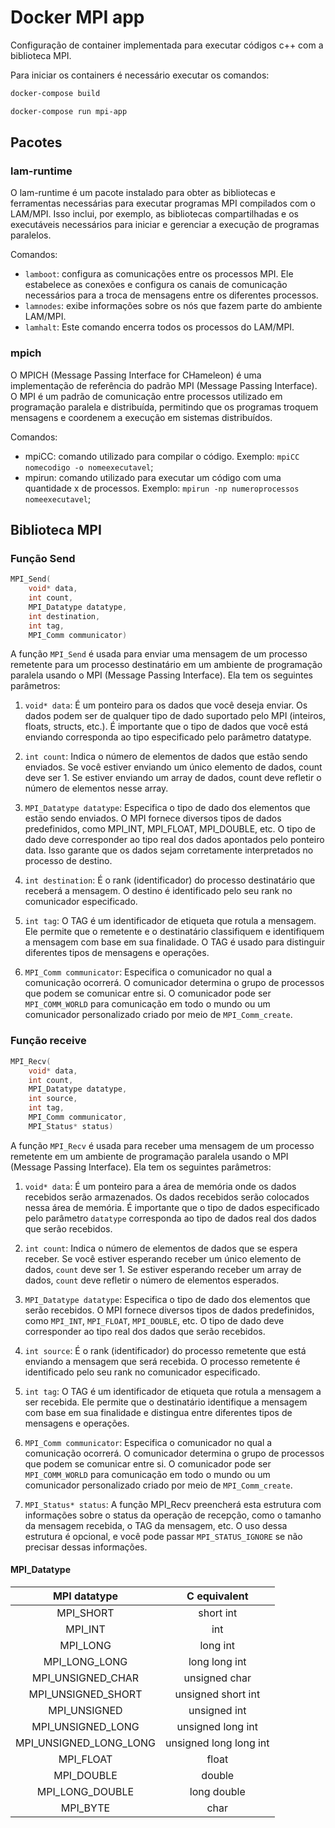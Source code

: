 # Docker MPI app

Configuração de container implementada para executar códigos c++ com a biblioteca MPI.

Para iniciar os containers é necessário executar os comandos:

```bash
docker-compose build

docker-compose run mpi-app
```

## Pacotes

### lam-runtime

O lam-runtime é um pacote instalado para obter as bibliotecas e ferramentas necessárias para executar programas MPI compilados com o LAM/MPI. Isso inclui, por exemplo, as bibliotecas compartilhadas e os executáveis necessários para iniciar e gerenciar a execução de programas paralelos.

Comandos:

- `lamboot`: configura as comunicações entre os processos MPI. Ele estabelece as conexões e configura os canais de comunicação necessários para a troca de mensagens entre os diferentes processos.
- `lamnodes`: exibe informações sobre os nós que fazem parte do ambiente LAM/MPI.
- `lamhalt`: Este comando encerra todos os processos do LAM/MPI.

### mpich

O MPICH (Message Passing Interface for CHameleon) é uma implementação de referência do padrão MPI (Message Passing Interface). O MPI é um padrão de comunicação entre processos utilizado em programação paralela e distribuída, permitindo que os programas troquem mensagens e coordenem a execução em sistemas distribuídos.

Comandos:

- mpiCC: comando utilizado para compilar o código. Exemplo: `mpiCC nomecodigo -o nomeexecutavel`;
- mpirun: comando utilizado para executar um código com uma quantidade x de processos. Exemplo: `mpirun -np numeroprocessos nomeexecutavel`;

## Biblioteca MPI

### Função Send

```cpp
MPI_Send(
    void* data,
    int count,
    MPI_Datatype datatype,
    int destination,
    int tag,
    MPI_Comm communicator)
```

A função `MPI_Send` é usada para enviar uma mensagem de um processo remetente para um processo destinatário em um ambiente de programação paralela usando o MPI (Message Passing Interface). Ela tem os seguintes parâmetros:

1. `void* data`: É um ponteiro para os dados que você deseja enviar. Os dados podem ser de qualquer tipo de dado suportado pelo MPI (inteiros, floats, structs, etc.). É importante que o tipo de dados que você está enviando corresponda ao tipo especificado pelo parâmetro datatype.

2. `int count`: Indica o número de elementos de dados que estão sendo enviados. Se você estiver enviando um único elemento de dados, count deve ser 1. Se estiver enviando um array de dados, count deve refletir o número de elementos nesse array.

3. `MPI_Datatype datatype`: Especifica o tipo de dado dos elementos que estão sendo enviados. O MPI fornece diversos tipos de dados predefinidos, como MPI_INT, MPI_FLOAT, MPI_DOUBLE, etc. O tipo de dado deve corresponder ao tipo real dos dados apontados pelo ponteiro data. Isso garante que os dados sejam corretamente interpretados no processo de destino.

4. `int destination`: É o rank (identificador) do processo destinatário que receberá a mensagem. O destino é identificado pelo seu rank no comunicador especificado.

5. `int tag`: O TAG é um identificador de etiqueta que rotula a mensagem. Ele permite que o remetente e o destinatário classifiquem e identifiquem a mensagem com base em sua finalidade. O TAG é usado para distinguir diferentes tipos de mensagens e operações.

6. `MPI_Comm communicator`: Especifica o comunicador no qual a comunicação ocorrerá. O comunicador determina o grupo de processos que podem se comunicar entre si. O comunicador pode ser `MPI_COMM_WORLD` para comunicação em todo o mundo ou um comunicador personalizado criado por meio de `MPI_Comm_create`.

### Função receive

```cpp
MPI_Recv(
    void* data,
    int count,
    MPI_Datatype datatype,
    int source,
    int tag,
    MPI_Comm communicator,
    MPI_Status* status)
```

A função `MPI_Recv` é usada para receber uma mensagem de um processo remetente em um ambiente de programação paralela usando o MPI (Message Passing Interface). Ela tem os seguintes parâmetros:

1. `void* data`: É um ponteiro para a área de memória onde os dados recebidos serão armazenados. Os dados recebidos serão colocados nessa área de memória. É importante que o tipo de dados especificado pelo parâmetro `datatype` corresponda ao tipo de dados real dos dados que serão recebidos.

2. `int count`: Indica o número de elementos de dados que se espera receber. Se você estiver esperando receber um único elemento de dados, `count` deve ser 1. Se estiver esperando receber um array de dados, `count` deve refletir o número de elementos esperados.

3. `MPI_Datatype datatype`: Especifica o tipo de dado dos elementos que serão recebidos. O MPI fornece diversos tipos de dados predefinidos, como `MPI_INT`, `MPI_FLOAT`, `MPI_DOUBLE`, etc. O tipo de dado deve corresponder ao tipo real dos dados que serão recebidos.

4. `int source`: É o rank (identificador) do processo remetente que está enviando a mensagem que será recebida. O processo remetente é identificado pelo seu rank no comunicador especificado.

5. `int tag`: O TAG é um identificador de etiqueta que rotula a mensagem a ser recebida. Ele permite que o destinatário identifique a mensagem com base em sua finalidade e distingua entre diferentes tipos de mensagens e operações.

6. `MPI_Comm communicator`: Especifica o comunicador no qual a comunicação ocorrerá. O comunicador determina o grupo de processos que podem se comunicar entre si. O comunicador pode ser `MPI_COMM_WORLD` para comunicação em todo o mundo ou um comunicador personalizado criado por meio de `MPI_Comm_create`.

7. `MPI_Status* status`: A função MPI_Recv preencherá esta estrutura com informações sobre o status da operação de recepção, como o tamanho da mensagem recebida, o TAG da mensagem, etc. O uso dessa estrutura é opcional, e você pode passar `MPI_STATUS_IGNORE` se não precisar dessas informações.

#### MPI_Datatype

|      MPI datatype      |      C equivalent      |
|:----------------------:|:----------------------:|
| MPI_SHORT              | short int              |
| MPI_INT                | int                    |
| MPI_LONG               | long int               |
| MPI_LONG_LONG          | long long int          |
| MPI_UNSIGNED_CHAR      | unsigned char          |
| MPI_UNSIGNED_SHORT     | unsigned short int     |
| MPI_UNSIGNED           | unsigned int           |
| MPI_UNSIGNED_LONG      | unsigned long int      |
| MPI_UNSIGNED_LONG_LONG | unsigned long long int |
| MPI_FLOAT              | float                  |
| MPI_DOUBLE             | double                 |
| MPI_LONG_DOUBLE        | long double            |
| MPI_BYTE               | char                   |
